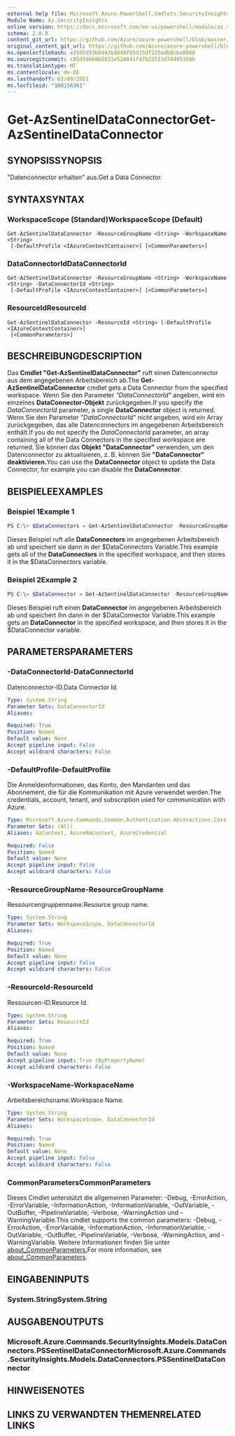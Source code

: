 ```yaml
---
external help file: Microsoft.Azure.PowerShell.Cmdlets.SecurityInsights.dll-Help.xml
Module Name: Az.SecurityInsights
online version: https://docs.microsoft.com/en-us/powershell/module/az.securityinsights/get-azsentineldataconnector
schema: 2.0.0
content_git_url: https://github.com/Azure/azure-powershell/blob/master/src/SecurityInsights/SecurityInsights/help/Get-AzSentinelDataConnector.md
original_content_git_url: https://github.com/Azure/azure-powershell/blob/master/src/SecurityInsights/SecurityInsights/help/Get-AzSentinelDataConnector.md
ms.openlocfilehash: e2505d53b0443bd048fb5d15df225adb0cba0980
ms.sourcegitcommit: c05d3d669b5631e526841f47b22513d78495350b
ms.translationtype: MT
ms.contentlocale: de-DE
ms.lasthandoff: 02/09/2021
ms.locfileid: "100156361"
---
```

# <span data-ttu-id="ed13e-101">Get-AzSentinelDataConnector</span><span class="sxs-lookup"><span data-stu-id="ed13e-101">Get-AzSentinelDataConnector</span></span>

## <span data-ttu-id="ed13e-102">SYNOPSIS</span><span class="sxs-lookup"><span data-stu-id="ed13e-102">SYNOPSIS</span></span>
<span data-ttu-id="ed13e-103">"Datenconnector erhalten" aus.</span><span class="sxs-lookup"><span data-stu-id="ed13e-103">Get a Data Connector.</span></span>

## <span data-ttu-id="ed13e-104">SYNTAX</span><span class="sxs-lookup"><span data-stu-id="ed13e-104">SYNTAX</span></span>

### <span data-ttu-id="ed13e-105">WorkspaceScope (Standard)</span><span class="sxs-lookup"><span data-stu-id="ed13e-105">WorkspaceScope (Default)</span></span>
```
Get-AzSentinelDataConnector -ResourceGroupName <String> -WorkspaceName <String>
 [-DefaultProfile <IAzureContextContainer>] [<CommonParameters>]
```

### <span data-ttu-id="ed13e-106">DataConnectorId</span><span class="sxs-lookup"><span data-stu-id="ed13e-106">DataConnectorId</span></span>
```
Get-AzSentinelDataConnector -ResourceGroupName <String> -WorkspaceName <String> -DataConnectorId <String>
 [-DefaultProfile <IAzureContextContainer>] [<CommonParameters>]
```

### <span data-ttu-id="ed13e-107">ResourceId</span><span class="sxs-lookup"><span data-stu-id="ed13e-107">ResourceId</span></span>
```
Get-AzSentinelDataConnector -ResourceId <String> [-DefaultProfile <IAzureContextContainer>]
 [<CommonParameters>]
```

## <span data-ttu-id="ed13e-108">BESCHREIBUNG</span><span class="sxs-lookup"><span data-stu-id="ed13e-108">DESCRIPTION</span></span>
<span data-ttu-id="ed13e-109">Das **Cmdlet "Get-AzSentinelDataConnector"** ruft einen Datenconnector aus dem angegebenen Arbeitsbereich ab.</span><span class="sxs-lookup"><span data-stu-id="ed13e-109">The **Get-AzSentinelDataConnector** cmdlet gets a Data Connector from the specified workspace.</span></span>
<span data-ttu-id="ed13e-110">Wenn Sie den Parameter *"DataConnectorId"* angeben, wird ein einzelnes **DataConnector-Objekt** zurückgegeben.</span><span class="sxs-lookup"><span data-stu-id="ed13e-110">If you specify the *DataConnectorId* parameter, a single **DataConnector** object is returned.</span></span>
<span data-ttu-id="ed13e-111">Wenn Sie den Parameter *"DataConnectorId" nicht* angeben, wird ein Array zurückgegeben, das alle Datenconnectors im angegebenen Arbeitsbereich enthält.</span><span class="sxs-lookup"><span data-stu-id="ed13e-111">If you do not specify the *DataConnectorId* parameter, an array containing all of the Data Connectors in the specified workspace are returned.</span></span>
<span data-ttu-id="ed13e-112">Sie können das **Objekt "DataConnector"** verwenden, um den Datenconnector zu aktualisieren, z. B. können Sie **"DataConnector" deaktivieren.**</span><span class="sxs-lookup"><span data-stu-id="ed13e-112">You can use the **DataConnector** object to update the Data Connector, for example you can disable the **DataConnector**.</span></span>

## <span data-ttu-id="ed13e-113">BEISPIELE</span><span class="sxs-lookup"><span data-stu-id="ed13e-113">EXAMPLES</span></span>

### <span data-ttu-id="ed13e-114">Beispiel 1</span><span class="sxs-lookup"><span data-stu-id="ed13e-114">Example 1</span></span>
```powershell
PS C:\> $DataConnectors = Get-AzSentinelDataConnector -ResourceGroupName "MyResourceGroup" -WorkspaceName "MyWorkspaceName"
```

<span data-ttu-id="ed13e-115">Dieses Beispiel ruft alle **DataConnectors** im angegebenen Arbeitsbereich ab und speichert sie dann in der $DataConnectors Variable.</span><span class="sxs-lookup"><span data-stu-id="ed13e-115">This example gets all of the **DataConnectors** in the specified workspace, and then stores it in the $DataConnectors variable.</span></span>

### <span data-ttu-id="ed13e-116">Beispiel 2</span><span class="sxs-lookup"><span data-stu-id="ed13e-116">Example 2</span></span>
```powershell
PS C:\> $DataConnector = Get-AzSentinelDataConnector -ResourceGroupName "MyResourceGroup" -WorkspaceName "MyWorkspaceName" -DataConnectorId "MyDataConnectorId"
```

<span data-ttu-id="ed13e-117">Dieses Beispiel ruft einen **DataConnector** im angegebenen Arbeitsbereich ab und speichert ihn dann in der $DataConnector Variable.</span><span class="sxs-lookup"><span data-stu-id="ed13e-117">This example gets an **DataConnector** in the specified workspace, and then stores it in the $DataConnector variable.</span></span>

## <span data-ttu-id="ed13e-118">PARAMETERS</span><span class="sxs-lookup"><span data-stu-id="ed13e-118">PARAMETERS</span></span>

### <span data-ttu-id="ed13e-119">-DataConnectorId</span><span class="sxs-lookup"><span data-stu-id="ed13e-119">-DataConnectorId</span></span>
<span data-ttu-id="ed13e-120">Datenconnector-ID.</span><span class="sxs-lookup"><span data-stu-id="ed13e-120">Data Connector Id.</span></span>

```yaml
Type: System.String
Parameter Sets: DataConnectorId
Aliases:

Required: True
Position: Named
Default value: None
Accept pipeline input: False
Accept wildcard characters: False
```

### <span data-ttu-id="ed13e-121">-DefaultProfile</span><span class="sxs-lookup"><span data-stu-id="ed13e-121">-DefaultProfile</span></span>
<span data-ttu-id="ed13e-122">Die Anmeldeinformationen, das Konto, den Mandanten und das Abonnement, die für die Kommunikation mit Azure verwendet werden.</span><span class="sxs-lookup"><span data-stu-id="ed13e-122">The credentials, account, tenant, and subscription used for communication with Azure.</span></span>

```yaml
Type: Microsoft.Azure.Commands.Common.Authentication.Abstractions.Core.IAzureContextContainer
Parameter Sets: (All)
Aliases: AzContext, AzureRmContext, AzureCredential

Required: False
Position: Named
Default value: None
Accept pipeline input: False
Accept wildcard characters: False
```

### <span data-ttu-id="ed13e-123">-ResourceGroupName</span><span class="sxs-lookup"><span data-stu-id="ed13e-123">-ResourceGroupName</span></span>
<span data-ttu-id="ed13e-124">Ressourcengruppenname.</span><span class="sxs-lookup"><span data-stu-id="ed13e-124">Resource group name.</span></span>

```yaml
Type: System.String
Parameter Sets: WorkspaceScope, DataConnectorId
Aliases:

Required: True
Position: Named
Default value: None
Accept pipeline input: False
Accept wildcard characters: False
```

### <span data-ttu-id="ed13e-125">-ResourceId</span><span class="sxs-lookup"><span data-stu-id="ed13e-125">-ResourceId</span></span>
<span data-ttu-id="ed13e-126">Ressourcen-ID.</span><span class="sxs-lookup"><span data-stu-id="ed13e-126">Resource Id.</span></span>

```yaml
Type: System.String
Parameter Sets: ResourceId
Aliases:

Required: True
Position: Named
Default value: None
Accept pipeline input: True (ByPropertyName)
Accept wildcard characters: False
```

### <span data-ttu-id="ed13e-127">-WorkspaceName</span><span class="sxs-lookup"><span data-stu-id="ed13e-127">-WorkspaceName</span></span>
<span data-ttu-id="ed13e-128">Arbeitsbereichsname.</span><span class="sxs-lookup"><span data-stu-id="ed13e-128">Workspace Name.</span></span>

```yaml
Type: System.String
Parameter Sets: WorkspaceScope, DataConnectorId
Aliases:

Required: True
Position: Named
Default value: None
Accept pipeline input: False
Accept wildcard characters: False
```

### <span data-ttu-id="ed13e-129">CommonParameters</span><span class="sxs-lookup"><span data-stu-id="ed13e-129">CommonParameters</span></span>
<span data-ttu-id="ed13e-130">Dieses Cmdlet unterstützt die allgemeinen Parameter: -Debug, -ErrorAction, -ErrorVariable, -InformationAction, -InformationVariable, -OutVariable, -OutBuffer, -PipelineVariable, -Verbose, -WarningAction und -WarningVariable.</span><span class="sxs-lookup"><span data-stu-id="ed13e-130">This cmdlet supports the common parameters: -Debug, -ErrorAction, -ErrorVariable, -InformationAction, -InformationVariable, -OutVariable, -OutBuffer, -PipelineVariable, -Verbose, -WarningAction, and -WarningVariable.</span></span> <span data-ttu-id="ed13e-131">Weitere Informationen finden Sie unter [about_CommonParameters.](http://go.microsoft.com/fwlink/?LinkID=113216)</span><span class="sxs-lookup"><span data-stu-id="ed13e-131">For more information, see [about_CommonParameters](http://go.microsoft.com/fwlink/?LinkID=113216).</span></span>

## <span data-ttu-id="ed13e-132">EINGABEN</span><span class="sxs-lookup"><span data-stu-id="ed13e-132">INPUTS</span></span>

### <span data-ttu-id="ed13e-133">System.String</span><span class="sxs-lookup"><span data-stu-id="ed13e-133">System.String</span></span>
## <span data-ttu-id="ed13e-134">AUSGABEN</span><span class="sxs-lookup"><span data-stu-id="ed13e-134">OUTPUTS</span></span>

### <span data-ttu-id="ed13e-135">Microsoft.Azure.Commands.SecurityInsights.Models.DataConnectors.PSSentinelDataConnector</span><span class="sxs-lookup"><span data-stu-id="ed13e-135">Microsoft.Azure.Commands.SecurityInsights.Models.DataConnectors.PSSentinelDataConnector</span></span>
## <span data-ttu-id="ed13e-136">HINWEISE</span><span class="sxs-lookup"><span data-stu-id="ed13e-136">NOTES</span></span>

## <span data-ttu-id="ed13e-137">LINKS ZU VERWANDTEN THEMEN</span><span class="sxs-lookup"><span data-stu-id="ed13e-137">RELATED LINKS</span></span>
